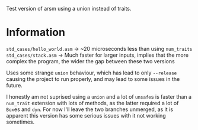 Test version of arsm using a union instead of traits.

# Information
`std_cases/hello_world.asm` -> ~20 microseconds less than using `num_traits`
`std_cases/stack.asm` -> Much faster for larger inputs, implies that the more complex the program, the wider the gap between these two versions

Uses some strange `union` behaviour, which has lead to only `--release` causing the project to run properly, and may lead to some issues in the future.

I honestly am not suprised using a `union` and a lot of `unsafe`s is faster than a `num_trait` extension with lots of methods, as the latter required a lot of `Box`es and `dyn`. For now I'll leave the two branches unmerged, as it is apparent this version has some serious issues with it not working sometimes.
